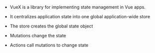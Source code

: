 * VueX is a library for implementing state management in Vue apps.
* It centralizes application state into one global application-wide store

* The store creates the global state object
* Mutations change the state
* Actions call mutations to change state

